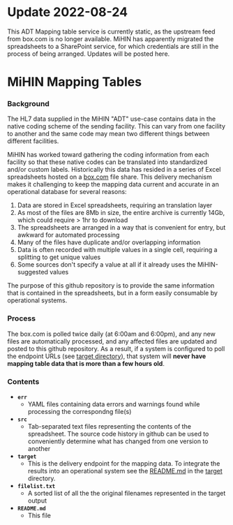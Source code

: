 # Update 2022-08-24

This ADT Mapping table service is currently static, as the upstream feed from box.com is no longer available.
MiHIN has apparently migrated the spreadsheets to a SharePoint service, for which credentials are still in the
process of being arranged.  Updates will be posted here.

# MiHIN Mapping Tables

### Background

The HL7 data supplied in the MiHIN "ADT" use-case contains data in the native
coding scheme of the sending facility.  This can vary from one facility to
another and the same code may mean two different things between different facilities.

MiHIN has worked toward gathering the coding information from each facility
so that these native codes can be translated into standardized and/or custom
labels.  Historically this data has resided in a series of Excel spreadsheets
hosted on a [box.com](https://mihin.box.com/s/2r247jiarfyg524y7oe285eph4tddep3)
file share.  This delivery mechanism makes it challenging to keep the mapping
data current and accurate in an operational database for several reasons:

1) Data are stored in Excel spreadsheets, requiring an translation layer
2) As most of the files are 8Mb in size, the entire archive is currently 14Gb, which could require > 1hr to download
3) The spreadsheets are arranged in a way that is convenient for entry, but awkward for automated processing
4) Many of the files have duplicate and/or overlapping information
5) Data is often recorded with multiple values in a single cell, requiring a splitting to get unique values
6) Some sources don't specify a value at all if it already uses the MiHIN-suggested values

The purpose of this github repository is to provide the same information that is
contained in the spreadsheets, but in a form easily consumable by operational
systems.

### Process

The box.com is polled twice daily (at 6:00am and 6:00pm), and any new files are
automatically processed, and any affected files are updated and posted to this
github repository.  As a result, if a system is configured to poll the endpoint
URLs (see [target directory](target)), that system will **never have mapping table
data that is more than a few hours old**.

### Contents

* **`err`**
  * YAML files containing data errors and warnings found while processing the correspondng file(s)
* **`src`**
  * Tab-separated text files representing the contents of the spreadsheet.
The source code history in github can be used to conveniently determine what has
changed from one version to another
* **`target`**
  * This is the delivery endpoint for the mapping data.  To integrate the results into
an operational system see the [README.md](target/README.md) in the [target](target/) directory.
* **`filelist.txt`**
  * A sorted list of all the the original filenames represented in the target output
* **`README.md`**
  * This file

